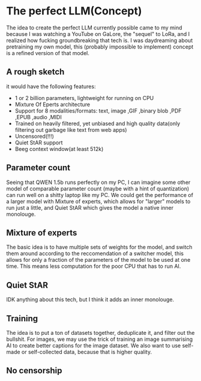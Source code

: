 # The perfect LLM(Concept)
The idea to create the perfect LLM currently possible came to my mind because I was watching a YouTube on GaLore, the "sequel" to LoRa, and I realized how fucking groundbreaking that tech is. I was daydreaming about pretraining my own model, this (probably impossible to implement) concept is a refined version of that model.
## A rough sketch
it would have the following features:
- 1 or 2 billion parameters, lightweight for running on CPU
- Mixture Of Eperts architecture
- Support for 8 modalities/formats: text, image ,GIF ,binary blob ,PDF ,EPUB ,audio ,MIDI
- Trained on heavily filtered, yet unbiased and high quality data(only filtering out garbage like text from web apps)
- Uncensored(!!!)
- Quiet StAR support
- Beeg context window(at least 512k)
## Parameter count
Seeing that QWEN 1.5b runs perfectly on my PC, I can imagine some other model of comparable parameter count (maybe with a hint of quantization) can run well on a shitty laptop like my PC. We could get the performance of a larger model with Mixture of experts, which allows for "larger" models to run just a little, and Quiet StAR which gives the model a native inner monolouge.
## Mixture of experts
The basic idea is to have multiple sets of weights for the model, and switch them around according to the reccomendation of a switcher model, this allows for only a fraction of the parameters of the model to be used at one time. This means less computation for the poor CPU that has to run AI.
## Quiet StAR
IDK anything about this tech, but I think it adds an inner monolouge.
## Training
The idea is to put a ton of datasets together, deduplicate it, and filter out the bullshit. For images, we may use the trick of training an image summarising AI to create better captions for the image dataset. We also want to use self-made or self-collected data, because that is higher quality.
## No censorship
